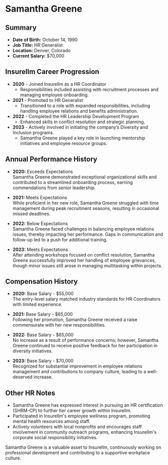 # Samantha Greene

## Summary
- **Date of Birth:** October 14, 1990
- **Job Title:** HR Generalist
- **Location:** Denver, Colorado
- **Current Salary:** $70,000

## Insurellm Career Progression
- **2020** - Joined Insurellm as a HR Coordinator
  - Responsibilities included assisting with recruitment processes and managing employee onboarding.
- **2021** - Promoted to HR Generalist
  - Transitioned to a role with expanded responsibilities, including handling employee relations and benefits administration.
- **2022** - Completed the HR Leadership Development Program
  - Enhanced skills in conflict resolution and strategic planning.
- **2023** - Actively involved in initiating the company’s Diversity and Inclusion programs.
  - Samantha Greene played a key role in launching mentorship initiatives and employee resource groups.

## Annual Performance History
- **2020:** Exceeds Expectations  
  Samantha Greene demonstrated exceptional organizational skills and contributed to a streamlined onboarding process, earning commendations from senior leadership.

- **2021:** Meets Expectations  
  While proficient in her new role, Samantha Greene struggled with time management during peak recruitment seasons, resulting in occasional missed deadlines. 

- **2022:** Below Expectations  
  Samantha Greene faced challenges in balancing employee relations issues, thereby impacting her performance. Gaps in communication and follow-up led to a push for additional training.

- **2023:** Meets Expectations  
  After attending workshops focused on conflict resolution, Samantha Greene successfully improved her handling of employee grievances, though minor issues still arose in managing multitasking within projects.

## Compensation History
- **2020:** Base Salary - $55,000  
  The entry-level salary matched industry standards for HR Coordinators with limited experience.

- **2021:** Base Salary - $65,000  
  Following her promotion, Samantha Greene received a raise commensurate with her new responsibilities.

- **2022:** Base Salary - $65,000  
  No increase as a result of performance concerns; however, Samantha Greene continued to receive positive feedback for her participation in diversity initiatives.

- **2023:** Base Salary - $70,000  
  Recognized for substantial improvement in employee relations management and contributions to company culture, leading to a well-deserved increase.

## Other HR Notes
- Samantha Greene has expressed interest in pursuing an HR certification (SHRM-CP) to further her career growth within Insurellm. 
- Participated in Insurellm's employee wellness program, promoting mental health resources among staff.
- Actively volunteers with local nonprofits and encourages staff involvement in community outreach programs, enhancing Insurellm's corporate social responsibility initiatives. 

Samantha Greene is a valuable asset to Insurellm, continuously working on professional development and contributing to a supportive workplace culture.